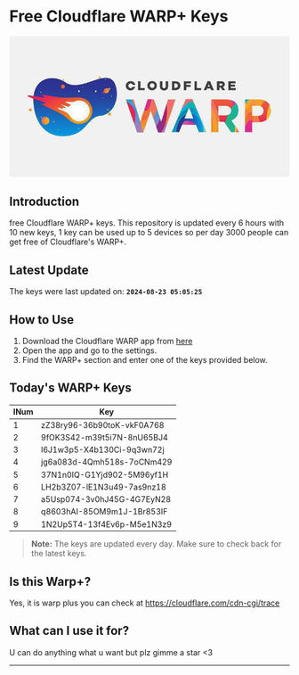 
# Free Cloudflare WARP+ Keys

![Banner](asset/IMG_20240629_142710_129.jpg)

## Introduction

free Cloudflare WARP+ keys. This repository is updated every 6 hours with 10 new keys, 1 key can be used up to 5 devices so per day 3000 people can get free of Cloudflare's WARP+.

## Latest Update

The keys were last updated on: **`2024-08-23 05:05:25`**

## How to Use

1. Download the Cloudflare WARP app from [here](https://1.1.1.1/)
2. Open the app and go to the settings.
3. Find the WARP+ section and enter one of the keys provided below.

## Today's WARP+ Keys

| INum | Key |
|-------|-----|
| 1     | zZ38ry96-36b90toK-vkF0A768               |
| 2     | 9fOK3S42-m39t5i7N-8nU65BJ4               |
| 3     | l6J1w3p5-X4b130Ci-9q3wn72j               |
| 4     | jg6a083d-4Qmh518s-7oCNm429               |
| 5     | 37N1n0IQ-G1Yjd902-5M96yf1H               |
| 6     | LH2b3Z07-lE1N3u49-7as9nz18               |
| 7     | a5Usp074-3v0hJ45G-4G7EyN28               |
| 8     | q8603hAI-85OM9m1J-1Br853IF               |
| 9     | 1N2Up5T4-13f4Ev6p-M5e1N3z9               |


> **Note:** The keys are updated every day. Make sure to check back for the latest keys.

## Is this Warp+?

Yes, it is warp plus you can check at https://cloudflare.com/cdn-cgi/trace

## What can I use it for?
U can do anything what u want but plz gimme a star <3

---
